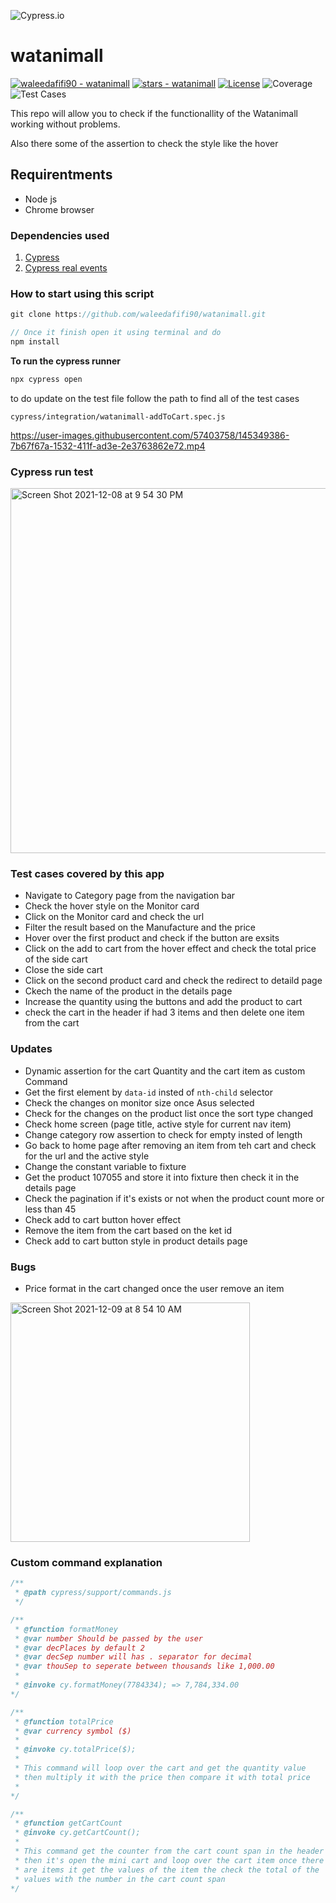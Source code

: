 ![Cypress.io](https://miro.medium.com/max/7200/1*Jkb_tsMBOvL6wQ8bzldu8Q.png)
# watanimall

[![waleedafifi90 - watanimall](https://img.shields.io/static/v1?label=waleedafifi90&message=watanimall&color=blue&logo=github)](https://github.com/waleedafifi90/watanimall "Go to GitHub repo") [![stars - watanimall](https://img.shields.io/github/stars/waleedafifi90/watanimall?style=social)](https://github.com/waleedafifi90/watanimall) [![License](https://img.shields.io/badge/License-MIT-blue)](#license) ![Coverage](https://img.shields.io/static/v1?label=Coverage&message=90%&color=green&logo=github-actions&logoColor=white)  ![Test Cases](https://img.shields.io/badge/Test-15-blue.svg?style=flat)


This repo will allow you to check if the functionallity of the Watanimall working without problems.

Also there some of the assertion to check the style like the hover

## Requirentments
- Node js
- Chrome browser

### Dependencies used
1. [Cypress](https://www.cypress.io/)
2. [Cypress real events](https://github.com/dmtrKovalenko/cypress-real-events)
  
### How to start using this script
```javascript
git clone https://github.com/waleedafifi90/watanimall.git

// Once it finish open it using terminal and do
npm install
```

**To run the cypress runner**
```javascript
npx cypress open
```

to do update on the test file follow the path to find all of the test cases
```
cypress/integration/watanimall-addToCart.spec.js
```




https://user-images.githubusercontent.com/57403758/145349386-7b67f67a-1532-411f-ad3e-2e3763862e72.mp4



### Cypress run test
<img width="584" alt="Screen Shot 2021-12-08 at 9 54 30 PM" src="https://user-images.githubusercontent.com/57403758/145275233-fa9286b9-c33e-4bfb-bec0-d9353011afe5.png">



### Test cases covered by this app
- Navigate to Category page from the navigation bar
- Check the hover style on the Monitor card
- Click on the Monitor card and check the url
- Filter the result based on the Manufacture and the price
- Hover over the first product and check if the button are exsits
- Click on the add to cart from the hover effect and check the total price of the side cart
- Close the side cart
- Click on the second product card and check the redirect to detaild page
- Ckech the name of the product in the details page
- Increase the quantity using the buttons and add the product to cart
- check the cart in the header if had 3 items and then delete one item from the cart

### Updates
- Dynamic assertion for the cart Quantity and the cart item as custom Command
- Get the first element by `data-id` insted of `nth-child` selector
- Check the changes on monitor size once Asus selected
- Check for the changes on the product list once the sort type changed
- Check home screen (page title, active style for current nav item)
- Change category row assertion to check for empty insted of length
- Go back to home page after removing an item from teh cart and check for the url and the active style
- Change the constant variable to fixture
- Get the product 107055 and store it into fixture then check it in the details page
- Check the pagination if it's exists or not when the product count more or less than 45 
- Check add to cart button hover effect
- Remove the item from the cart based on the ket id
- Check add to cart button style in product details page

### Bugs
- Price format in the cart changed once the user remove an item
<img width="383" alt="Screen Shot 2021-12-09 at 8 54 10 AM" src="https://user-images.githubusercontent.com/57403758/145349351-5efdd197-b19a-45f8-b4db-5a37699f7f67.png">


### Custom command explanation
```Javascript
/**
 * @path cypress/support/commands.js
 */

/** 
 * @function formatMoney 
 * @var number Should be passed by the user
 * @var decPlaces by default 2
 * @var decSep number will has . separator for decimal
 * @var thouSep to seperate between thousands like 1,000.00
 * 
 * @invoke cy.formatMoney(7784334); => 7,784,334.00
*/

/**
 * @function totalPrice
 * @var currency symbol ($)
 * 
 * @invoke cy.totalPrice($);
 * 
 * This command will loop over the cart and get the quantity value
 * then multiply it with the price then compare it with total price
 * 
*/

/**
 * @function getCartCount
 * @invoke cy.getCartCount();
 * 
 * This command get the counter from the cart count span in the header
 * then it's open the mini cart and loop over the cart item once there 
 * are items it get the values of the item the check the total of the 
 * values with the number in the cart count span
*/
```